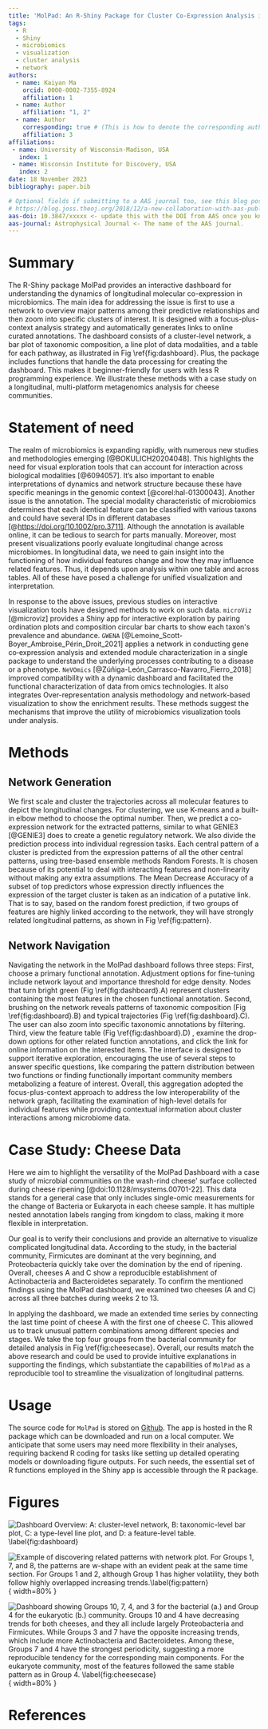 ```yaml
---
title: 'MolPad: An R-Shiny Package for Cluster Co-Expression Analysis in Longitudinal Microbiomics'
tags:
  - R
  - Shiny
  - microbiomics
  - visualization
  - cluster analysis
  - network
authors:
  - name: Kaiyan Ma
    orcid: 0000-0002-7355-8924
    affiliation: 1
  - name: Author
    affiliation: "1, 2" 
  - name: Author
    corresponding: true # (This is how to denote the corresponding author)
    affiliation: 3
affiliations:
 - name: University of Wisconsin-Madison, USA
   index: 1
 - name: Wisconsin Institute for Discovery, USA
   index: 2
date: 18 November 2023
bibliography: paper.bib

# Optional fields if submitting to a AAS journal too, see this blog post:
# https://blog.joss.theoj.org/2018/12/a-new-collaboration-with-aas-publishing
aas-doi: 10.3847/xxxxx <- update this with the DOI from AAS once you know it.
aas-journal: Astrophysical Journal <- The name of the AAS journal.
---
```


# Summary

The R-Shiny package MolPad provides an interactive dashboard for understanding the dynamics of longitudinal molecular co-expression in microbiomics. The main idea for addressing the issue is first to use a network to overview major patterns among their predictive relationships and then zoom into specific clusters of interest. It is designed with a focus-plus-context analysis strategy and automatically generates links to online curated annotations. The dashboard consists of a cluster-level network, a bar plot of taxonomic composition, a line plot of data modalities, and a table for each pathway, as illustrated in Fig \ref{fig:dashboard}. Plus, the package includes functions that handle the data processing for creating the dashboard. This makes it beginner-friendly for users with less R programming experience. We illustrate these methods with a case study on a longitudinal, multi-platform metagenomics analysis for cheese communities.

# Statement of need

The realm of microbiomics is expanding rapidly, with numerous new studies and methodologies emerging [@BOKULICH20204048]. This highlights the need for visual exploration tools that can account for interaction across biological modalities [@6094057]. It’s also important to enable interpretations of dynamics and network structure because these have specific meanings in the genomic context [@corel:hal-01300043]. Another issue is the annotation. The special modality characteristic of microbiomics determines that each identical feature can be classified with various taxons and could have several IDs in different databases [@https://doi.org/10.1002/pro.3711]. Although the annotation is available online, it can be tedious to search for parts manually. Moreover, most present visualizations poorly evaluate longitudinal change across microbiomes. In longitudinal data, we need to gain insight into the functioning of how individual features change and how they may influence related features. Thus, it depends upon analysis within one table and across tables. All of these have posed a challenge for unified visualization and interpretation. 

In response to the above issues, previous studies on interactive visualization tools have designed methods to work on such data. `microViz` [@microviz] provides a Shiny app for interactive exploration by pairing ordination plots and composition circular bar charts to show each taxon's prevalence and abundance. `GWENA` [@Lemoine_Scott-Boyer_Ambroise_Périn_Droit_2021] applies a network in conducting gene co‑expression analysis and extended module characterization in a single package to understand the underlying processes contributing to a disease or a phenotype. `NeVOmics` [@Zúñiga-León_Carrasco-Navarro_Fierro_2018] improved compatibility with a dynamic dashboard and facilitated the functional characterization of data from omics technologies. It also integrates Over-representation analysis methodology and network-based visualization to show the enrichment results. These methods suggest the mechanisms that improve the utility of microbiomics visualization tools under analysis.

# Methods

## Network Generation
We first scale and cluster the trajectories across all molecular features to depict the longitudinal changes. For clustering, we use K-means and a built-in elbow method to choose the optimal number. Then, we predict a co-expression network for the extracted patterns, similar to what GENIE3 [@GENIE3] does to create a genetic regulatory network. We also divide the prediction process into individual regression tasks. Each central pattern of a cluster is predicted from the expression patterns of all the other central patterns, using tree-based ensemble methods Random Forests. It is chosen because of its potential to deal with interacting features and non-linearity without making any extra assumptions. The Mean Decrease Accuracy of a subset of top predictors whose expression directly influences the expression of the target cluster is taken as an indication of a putative link. That is to say, based on the random forest prediction, if two groups of features are highly linked according to the network, they will have strongly related longitudinal patterns, as shown in Fig \ref{fig:pattern}.

## Network Navigation
Navigating the network in the MolPad dashboard follows three steps: First, choose a primary functional annotation. Adjustment options for fine-tuning include network layout and importance threshold for edge density. Nodes that turn bright green (Fig \ref{fig:dashboard}.A) represent clusters containing the most features in the chosen functional annotation. Second, brushing on the network reveals patterns of taxonomic composition (Fig \ref{fig:dashboard}.B) and typical trajectories  (Fig \ref{fig:dashboard}.C). The user can also zoom into specific taxonomic annotations by filtering. Third, view the feature table (Fig \ref{fig:dashboard}.D) , examine the drop-down options for other related function annotations, and click the link for online information on the interested items. The interface is designed to support iterative exploration, encouraging the use of several steps to answer specific questions, like comparing the pattern distribution between two functions or finding functionally important community members metabolizing a feature of interest. Overall, this aggregation adopted the focus-plus-context approach to address the low interoperability of the network graph, facilitating the examination of high-level details for individual features while providing contextual information about cluster interactions among microbiome data.

# Case Study: Cheese Data

Here we aim to highlight the versatility of the MolPad Dashboard with a case study of microbial communities on the wash-rind cheese' surface collected during cheese ripening [@doi:10.1128/msystems.00701-22]. This data stands for a general case that only includes single-omic measurements for the change of Bacteria or Eukaryota in each cheese sample. It has multiple nested annotation labels ranging from kingdom to class, making it more flexible in interpretation. 

Our goal is to verify their conclusions and provide an alternative to visualize complicated longitudinal data. According to the study, in the bacterial community, Firmicutes are dominant at the very beginning, and Proteobacteria quickly take over the domination by the end of ripening. Overall, cheeses A and C show a reproducible establishment of Actinobacteria and Bacteroidetes separately. To confirm the mentioned findings using the MolPad dashboard, we examined two cheeses (A and C) across all three batches during weeks 2 to 13.

In applying the dashboard, we made an extended time series by connecting the last time point of cheese A with the first one of cheese C. This allowed us to track unusual pattern combinations among different species and stages. We take the top four groups from the bacterial community for detailed analysis in Fig \ref{fig:cheesecase}. Overall, our results match the above research and could be used to provide intuitive explanations in supporting the findings, which substantiate the capabilities of `MolPad` as a reproducible tool to streamline the visualization of longitudinal patterns.

# Usage

The source code for `MolPad` is stored on [Github](https://github.com/KaiyanM/MolPad). The app is hosted in the R package which can be downloaded and run on a local computer. We anticipate that some users may need more flexibility in their analyses, requiring backend R coding for tasks like setting up detailed operating models or downloading figure outputs. For such needs, the essential set of R functions employed in the Shiny app is accessible through the R package.

# Figures

![Dashboard Overview: `A`: cluster-level network, `B`: taxonomic-level bar plot, `C`:  a type-level line plot, and `D`: a feature-level table. \label{fig:dashboard}](dashboard.png)

![Example of discovering related patterns with network plot. For Groups 1, 7, and 8, the patterns are w-shape with an evident peak at the same time section. For Groups 1 and 2, although Group 1 has higher volatility, they both follow highly overlapped increasing trends.\label{fig:pattern}](pattern.png){ width=80% }

![Dashboard showing Groups 10, 7, 4, and 3 for the bacterial (a.) and Group 4 for the eukaryotic (b.) community. Groups 10 and 4 have decreasing trends for both cheeses, and they all include largely Proteobacteria and Firmicutes. While Groups 3 and 7 have the opposite increasing trends, which include more Actinobacteria and Bacteroidetes. Among these, Groups 7 and 4 have the strongest periodicity, suggesting a more reproducible tendency for the corresponding main components. For the eukaryote community, most of the features followed the same stable pattern as in Group 4. \label{fig:cheesecase}](cheesecase.png){ width=80% }


# References


